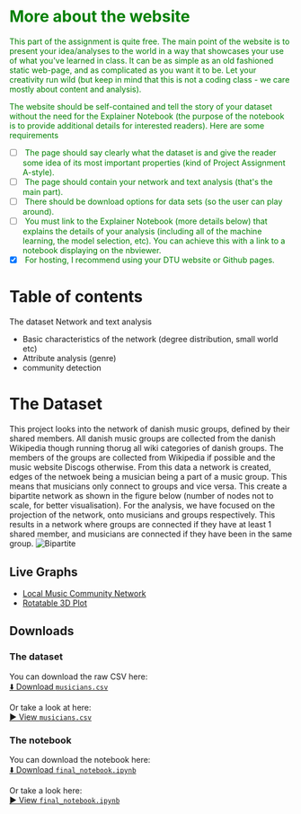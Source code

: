 # <span style="color:green"> More about the website</span>

<span style="color:green"> This part of the assignment is quite free. The main point of the website is to present your idea/analyses to the world in a way that showcases your use of what you've learned in class. It can be as simple as an old fashioned static web-page, and as complicated as you want it to be. Let your creativity run wild (but keep in mind that this is not a coding class - we care mostly about content and analysis). </span>

<span style="color:green"> The website should be self-contained and tell the story of your dataset without the need for the Explainer Notebook (the purpose of the notebook is to provide additional details for interested readers). Here are some requirements </span>

- [ ] <span style="color:green"> The page should say clearly what the dataset is and give the reader some idea of its most important properties (kind of Project Assignment A-style).
- [ ] <span style="color:green"> The page should contain your network and text analysis (that's the main part).
- [ ] <span style="color:green"> There should be download options for data sets (so the user can play around).
- [ ] <span style="color:green"> You must link to the Explainer Notebook (more details below) that explains the details of your analysis (including all of the machine learning, the model selection, etc). You can achieve this with a link to a notebook displaying on the nbviewer.
- [X] <span style="color:green"> For hosting, I recommend using your DTU website or Github pages.
# Table of contents
The dataset
Network and text analysis
- Basic characteristics of the network (degree distribution, small world etc)
- Attribute analysis (genre)
- community detection

# The Dataset
This project looks into the network of danish music groups, defined by their shared members. All danish music groups are collected from the danish Wikipedia though running thorug all wiki categories of danish groups. The members of the groups are collected from Wikipedia if possible and the music website Discogs otherwise. 
From this data a network is created, edges of the netwoek being a musician being a part of a music group. This means that musicians only connect to groups and vice versa. This create a bipartite network as shown in the figure below (number of nodes not to scale, for better visualisation). For the analysis, we have focused on the projection of the network, onto musicians and groups respectively. This results in a network where groups are connected if they have at least 1 shared member, and musicians are connected if they have been in the same group.
![Bipartite]("docs/images/Bipartite_network_model.png")

## Live Graphs

- [Local Music Community Network](network.html)  
- [Rotatable 3D Plot](rotatable_plot.html)  

## Downloads
### The dataset
You can download the raw CSV here:\
[⬇️ Download `musicians.csv`](data/musicians.csv)

Or take a look at here:\
[▶️ View `musicians.csv`](https://github.com/Aaresh1705/CSS_project_final/blob/main/data/musicians.csv)

### The notebook
You can download the notebook here:\
[⬇️ Download `final_notebook.ipynb`](final_notebook.ipynb)

Or take a look here:\
[▶️ View `final_notebook.ipynb`](https://github.com/Aaresh1705/CSS_project_final/blob/main/final_notebook.ipynb)
